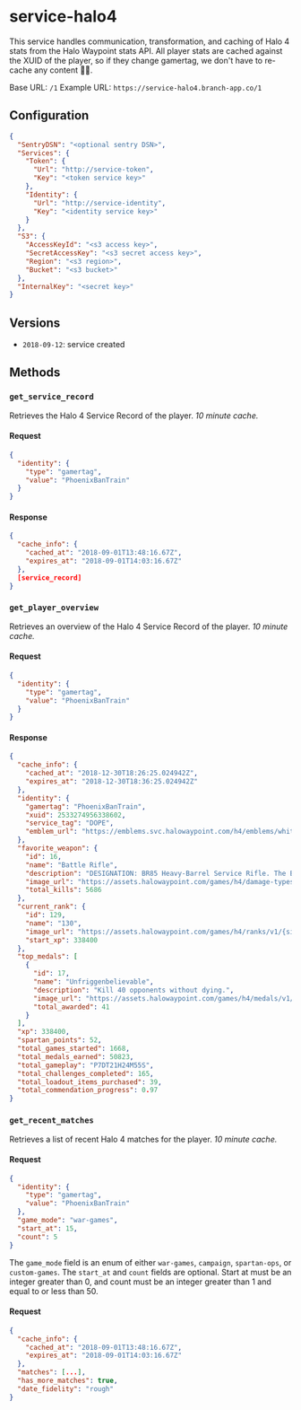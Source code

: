 # service-halo4

This service handles communication, transformation, and caching of Halo 4 stats from the Halo Waypoint stats API. All player stats are cached against the XUID of the player, so if they change gamertag, we don't have to re-cache any content 🤷🏻‍.

Base URL: `/1`
Example URL: `https://service-halo4.branch-app.co/1`

## Configuration

``` json
{
  "SentryDSN": "<optional sentry DSN>",
  "Services": {
    "Token": {
      "Url": "http://service-token",
      "Key": "<token service key>"
    },
    "Identity": {
      "Url": "http://service-identity",
      "Key": "<identity service key>"
    }
  },
  "S3": {
    "AccessKeyId": "<s3 access key>",
    "SecretAccessKey": "<s3 secret access key>",
    "Region": "<s3 region>",
    "Bucket": "<s3 bucket>"
  },
  "InternalKey": "<secret key>"
}
```

## Versions

- `2018-09-12`: service created

## Methods

### `get_service_record`

Retrieves the Halo 4 Service Record of the player. *10 minute cache.*

#### Request
```json
{
  "identity": {
    "type": "gamertag",
    "value": "PhoenixBanTrain"
  }
}
```

#### Response
```json
{
  "cache_info": {
    "cached_at": "2018-09-01T13:48:16.67Z",
    "expires_at": "2018-09-01T14:03:16.67Z"
  },
  [service_record]
}
```

### `get_player_overview`

Retrieves an overview of the Halo 4 Service Record of the player. *10 minute cache.*

#### Request
```json
{
  "identity": {
    "type": "gamertag",
    "value": "PhoenixBanTrain"
  }
}
```

#### Response
```json
{
  "cache_info": {
    "cached_at": "2018-12-30T18:26:25.024942Z",
    "expires_at": "2018-12-30T18:36:25.024942Z"
  },
  "identity": {
    "gamertag": "PhoenixBanTrain",
    "xuid": 2533274956338602,
    "service_tag": "DOPE",
    "emblem_url": "https://emblems.svc.halowaypoint.com/h4/emblems/white_cobalt_grid-on-silver_4diamonds?size={size}"
  },
  "favorite_weapon": {
    "id": 16,
    "name": "Battle Rifle",
    "description": "DESIGNATION: BR85 Heavy-Barrel Service Rifle. The BR85HB Service Rifle is a gas-operated, magazine-fed, semi-automatic rifle optimized for three-round burst firing, and proven to be an extraordinarily versatile weapon at a wide variety of ranges in the hands of a capable marksman.",
    "image_url": "https://assets.halowaypoint.com/games/h4/damage-types/v1/{size}/battle-rifle.png",
    "total_kills": 5686
  },
  "current_rank": {
    "id": 129,
    "name": "130",
    "image_url": "https://assets.halowaypoint.com/games/h4/ranks/v1/{size}/sr-130.png",
    "start_xp": 338400
  },
  "top_medals": [
    {
      "id": 17,
      "name": "Unfriggenbelievable",
      "description": "Kill 40 opponents without dying.",
      "image_url": "https://assets.halowaypoint.com/games/h4/medals/v1/{size}/spree-unfriggenbelievable.png",
      "total_awarded": 41
    }
  ],
  "xp": 338400,
  "spartan_points": 52,
  "total_games_started": 1668,
  "total_medals_earned": 50823,
  "total_gameplay": "P7DT21H24M55S",
  "total_challenges_completed": 165,
  "total_loadout_items_purchased": 39,
  "total_commendation_progress": 0.97
}
```


### `get_recent_matches`

Retrieves a list of recent Halo 4 matches for the player. *10 minute cache.*

#### Request
```json
{
  "identity": {
    "type": "gamertag",
    "value": "PhoenixBanTrain"
  },
  "game_mode": "war-games",
  "start_at": 15,
  "count": 5
}
```

The `game_mode` field is an enum of either `war-games`, `campaign`, `spartan-ops`, or `custom-games`. The `start_at` and `count` fields are optional. Start at must be an integer greater than 0, and count must be an integer greater than 1 and equal to or less than 50.

#### Request
```json
{
  "cache_info": {
    "cached_at": "2018-09-01T13:48:16.67Z",
    "expires_at": "2018-09-01T14:03:16.67Z"
  },
  "matches": [...],
  "has_more_matches": true,
  "date_fidelity": "rough"
}
```
